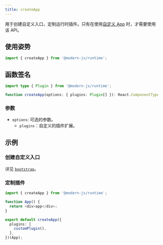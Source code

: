 ```yaml
---
title: createApp
---
```


用于创建自定义入口，定制运行时插件。只有在使用[自定义 App](/docs/guides/concept/entries#自定义-app) 时，才需要使用该 API。

## 使用姿势

```ts
import { createApp } from '@modern-js/runtime';
```

## 函数签名

```ts
import type { Plugin } from '@modern-js/runtime';

function createApp(options: { plugins: Plugin[] }): React.ComponentType<any>;
```

### 参数

- `options`: 可选的参数。
  - `plugins`：自定义的插件扩展。

## 示例

### 创建自定义入口

详见 [`bootstrap`](./bootstrap.md)。

### 定制插件

```ts
import { createApp } from '@modern-js/runtime';

function App() {
  return <div>app</div>;
}

export default createApp({
  plugins: [
    customPlugin(),
  ],
})(App);
```
